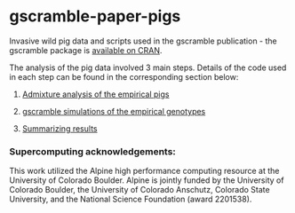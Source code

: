 # gscramble-paper-pigs

Invasive wild pig data and scripts used in the gscramble publication - the gscramble package is [available on CRAN](https://cran.r-project.org/web/packages/gscramble/index.html).

The analysis of the pig data involved 3 main steps. Details of the code used in each step can be found in the corresponding section below:

1) [Admixture analysis of the empirical pigs](https://github.com/mgdesaix/gscramble-paper-pigs/blob/main/scripts/01_empirical_admixture/README.md)

2) [gscramble simulations of the empirical genotypes](https://github.com/mgdesaix/gscramble-paper-pigs/blob/main/scripts/02_gscramble_simulations/README.md)

3) [Summarizing results](https://github.com/mgdesaix/gscramble-paper-pigs/blob/main/scripts/03_results_summary/README.md)



### Supercomputing acknowledgements:

This work utilized the Alpine high performance computing resource at the University of Colorado Boulder. Alpine is jointly funded by the University of Colorado Boulder, the University of Colorado Anschutz, Colorado State University, and the National Science Foundation (award 2201538).